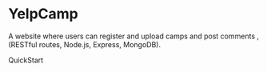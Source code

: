 # YelpCamp
A website where users can register and upload camps and post comments , (RESTful routes, Node.js, Express, MongoDB).


QuickStart

